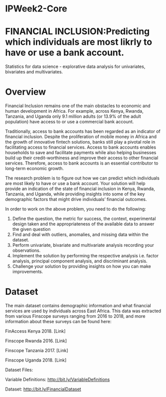 # IPWeek2-Core

# FINANCIAL INCLUSION:Predicting which individuals are most likrly to have or use a bank account.

Statistics for data science - explorative data analysis for univariates, bivariates and multivariates.


 # Overview 

Financial Inclusion remains one of the main obstacles to economic and human development in Africa. For example, across Kenya, Rwanda, Tanzania, and Uganda only 9.1 million adults (or 13.9% of the adult population) have access to or use a commercial bank account.

Traditionally, access to bank accounts has been regarded as an indicator of financial inclusion. Despite the proliferation of mobile money in Africa and the growth of innovative fintech solutions, banks still play a pivotal role in facilitating access to financial services. Access to bank accounts enables households to save and facilitate payments while also helping businesses build up their credit-worthiness and improve their access to other financial services. Therefore, access to bank accounts is an essential contributor to long-term economic growth.

The research problem is to figure out how we can predict which individuals are most likely to have or use a bank account. Your solution will help provide an indication of the state of financial inclusion in Kenya, Rwanda, Tanzania, and Uganda, while providing insights into some of the key demographic factors that might drive individuals’ financial outcomes.

In order to work on the above problem, you need to do the following:

1. Define the question, the metric for success, the context, experimental design taken and the appropriateness of the available data to answer the given question
2. Find and deal with outliers, anomalies, and missing data within the dataset.
3. Perform univariate, bivariate and multivariate analysis recording your observations.
4. Implement the solution by performing the respective analysis i.e. factor analysis, principal component analysis, and discriminant analysis.
5. Challenge your solution by providing insights on how you can make improvements.


# Dataset

The main dataset contains demographic information and what financial services are used by individuals across East Africa. This data was extracted from various Finscope surveys ranging from 2016 to 2018, and more information about these surveys can be found here:

FinAccess Kenya 2018. [Link]

Finscope Rwanda 2016. [Link]

Finscope Tanzania 2017. [Link]

Finscope Uganda 2018. [Link]

Dataset Files:

Variable Definitions: http://bit.ly/VariableDefinitions 

Dataset: http://bit.ly/FinancialDataset 
